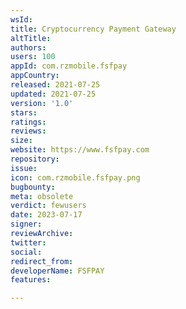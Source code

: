 ```yaml
---
wsId: 
title: Cryptocurrency Payment Gateway
altTitle: 
authors: 
users: 100
appId: com.rzmobile.fsfpay
appCountry: 
released: 2021-07-25
updated: 2021-07-25
version: '1.0'
stars: 
ratings: 
reviews: 
size: 
website: https://www.fsfpay.com
repository: 
issue: 
icon: com.rzmobile.fsfpay.png
bugbounty: 
meta: obsolete
verdict: fewusers
date: 2023-07-17
signer: 
reviewArchive: 
twitter: 
social: 
redirect_from: 
developerName: FSFPAY
features: 

---
```


